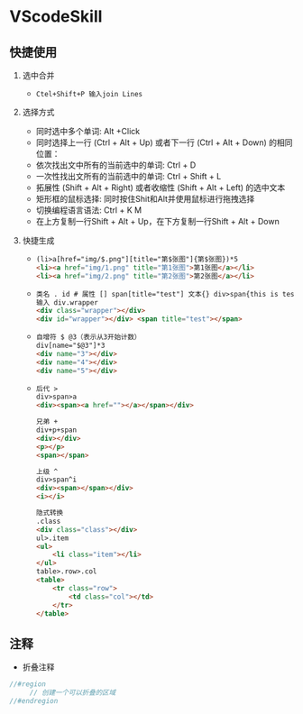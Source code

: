 # VScodeSkill

## 快捷使用 ##

1. 选中合并

    + ```
      Ctel+Shift+P 输入join Lines
      ```

2. 选择方式

    * 同时选中多个单词: Alt +Click
    * 同时选择上一行 (Ctrl + Alt + Up) 或者下一行 (Ctrl + Alt + Down) 的相同位置：
    * 依次找出文中所有的当前选中的单词: Ctrl + D
    * 一次性找出文所有的当前选中的单词: Ctrl + Shift + L
    * 拓展性 (Shift + Alt + Right) 或者收缩性 (Shift + Alt + Left) 的选中文本
    * 矩形框的鼠标选择: 同时按住Shit和Alt并使用鼠标进行拖拽选择
    * 切换编程语言语法: Ctrl + K M
    * 在上方复制一行Shift + Alt + Up，在下方复制一行Shift + Alt + Down

3.  快捷生成

    + ```html
      (li>a[href="img/$.png"][title="第$张图"]{第$张图})*5
      <li><a href="img/1.png" title="第1张图">第1张图</a></li>
      <li><a href="img/2.png" title="第2张图">第2张图</a></li>
      ```

    + ```html
      类名 . id # 属性 [] span[title="test"] 文本{} div>span{this is test}
      输入 div.wrapper
      <div class="wrapper"></div>
      <div id="wrapper"></div> <span title="test"></span>
      ```

    + ```html
      自增符 $ @3（表示从3开始计数）
      div[name="$@3"]*3
      <div name="3"></div>
      <div name="4"></div>
      <div name="5"></div>
      ```

    + ```html
      后代 >
      div>span>a
      <div><span><a href=""></a></span></div>
      
      兄弟 +
      div+p+span
      <div></div>
      <p></p>
      <span></span>
      
      上级 ^
      div>span^i
      <div><span></span></div>
      <i></i>
      
      隐式转换
      .class
      <div class="class"></div>
      ul>.item
      <ul>
          <li class="item"></li>
      </ul>
      table>.row>.col
      <table>
          <tr class="row">
              <td class="col"></td>
          </tr>
      </table>
      ```

## 注释

+ 折叠注释

```js
//#region
	 // 创建一个可以折叠的区域
//#endregion
```

